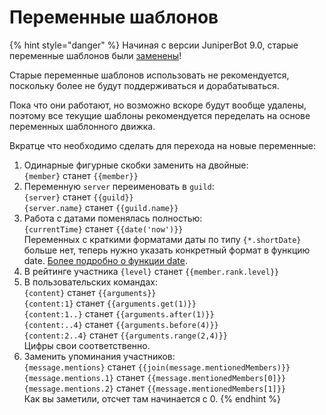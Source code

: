 # Переменные шаблонов

{% hint style="danger" %}
Начиная с версии JuniperBot 9.0, старые переменные шаблонов были [заменены](message-templates/beginners/variables.md)!

Старые переменные шаблонов использовать не рекомендуется, поскольку более не будут поддерживаться и дорабатываться. 

Пока что они работают, но возможно вскоре будут вообще удалены, поэтому все текущие шаблоны рекомендуется переделать на основе переменных шаблонного движка.

Вкратце что необходимо сделать для перехода на новые переменные:  
1. Одинарные фигурные скобки заменить на двойные:  
`{member}` станет `{{member}}`   
2. Переменную `server` переименовать в `guild`:  
`{server}` станет `{{guild}}`  
`{server.name}` станет `{{guild.name}}`   
3. Работа с датами поменялась полностью:  
`{currentTime}` станет `{{date('now')}}`  
Переменных с краткими форматами даты по типу `{*.shortDate}` больше нет, теперь нужно указать конкретный формат в функцию date. [Более подробно о функции date](message-templates/advanced/functions.md#date).  
4. В рейтинге участника `{level}` станет `{{member.rank.level}}`   
5. В пользовательских командах:  
`{content}` станет `{{arguments}}`  
`{content:1}` станет `{{arguments.get(1)}}`  
`{content:1..}` станет `{{arguments.after(1)}}`  
`{content:..4}` станет `{{arguments.before(4)}}`  
`{content:2..4}` станет `{{arguments.range(2,4)}}`   
Цифры свои соответственно.  
6. Заменить упоминания участников:  
`{message.mentions}` станет `{{join(message.mentionedMembers)}}`  
`{message.mentions.1}` станет `{{message.mentionedMembers[0]}}`  
`{message.mentions.2}` станет `{{message.mentionedMembers[1]}}`   
Как вы заметили, отсчет там начинается с 0.
{% endhint %}


